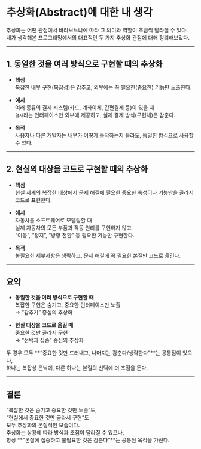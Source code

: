# 추상화(Abstract)에 대한 내 생각

추상화는 어떤 관점에서 바라보느냐에 따라 그 의미와 역할이 조금씩 달라질 수 있다.  
내가 생각해본 프로그래밍에서의 대표적인 두 가지 추상화 관점에 대해 정리해보았다.

---

## 1. 동일한 것을 여러 방식으로 구현할 때의 추상화

- **핵심**  
  복잡한 내부 구현(복잡성)은 감추고, 외부에는 꼭 필요한(중요한) 기능만 노출한다.

- **예시**  
  여러 종류의 결제 시스템(카드, 계좌이체, 간편결제 등)이 있을 때  
  `결제`라는 인터페이스만 외부에 제공하고, 실제 결제 방식(구현체)은 감춘다.

- **목적**  
  사용자나 다른 개발자는 내부가 어떻게 동작하는지 몰라도, 동일한 방식으로 사용할 수 있다.

---

## 2. 현실의 대상을 코드로 구현할 때의 추상화

- **핵심**  
  현실 세계의 복잡한 대상에서 문제 해결에 필요한 중요한 속성이나 기능만을 골라서 코드로 표현한다.

- **예시**  
  자동차를 소프트웨어로 모델링할 때  
  실제 자동차의 모든 부품과 작동 원리를 구현하지 않고  
  “이동”, “정지”, “방향 전환” 등 필요한 기능만 구현한다.

- **목적**  
  불필요한 세부사항은 생략하고, 문제 해결에 꼭 필요한 본질만 코드로 옮긴다.

---

## 요약

- **동일한 것을 여러 방식으로 구현할 때**  
  복잡한 구현은 숨기고, 중요한 인터페이스만 노출  
  → “감추기” 중심의 추상화

- **현실 대상을 코드로 옮길 때**  
  중요한 것만 골라서 구현  
  → “선택과 집중” 중심의 추상화

두 경우 모두 **“중요한 것만 드러내고, 나머지는 감춘다/생략한다”**는 공통점이 있으나,  
하나는 복잡성 은닉에, 다른 하나는 본질의 선택에 더 초점을 둔다.

---

## 결론

“복잡한 것은 숨기고 중요한 것만 노출”도,  
“현실에서 중요한 것만 골라서 구현”도  
모두 추상화의 본질적인 모습이다.  
추상화는 상황에 따라 방식과 초점이 달라질 수 있으나,  
항상 **“본질에 집중하고 불필요한 것은 감춘다”**는 공통된 목적을 가진다.
